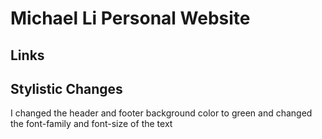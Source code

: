 # Michael Li Personal Website

## Links

## Stylistic Changes

I changed the header and footer background color to green and changed the font-family and font-size of the text

